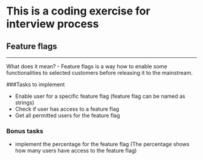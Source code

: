 # This is a coding exercise for interview process

## Feature flags
***
 What does it mean? - Feature flags is a way how to enable some functionalities to selected customers before releasing it to the mainstream.

###Tasks to implement
* Enable user for a specific feature flag (feature flag can be named as strings)
* Check if user has access to a feature flag
* Get all permitted users for the feature flag

### Bonus tasks
* implement the percentage for the feature flag (The percentage shows how many users have access to the feature flag)
